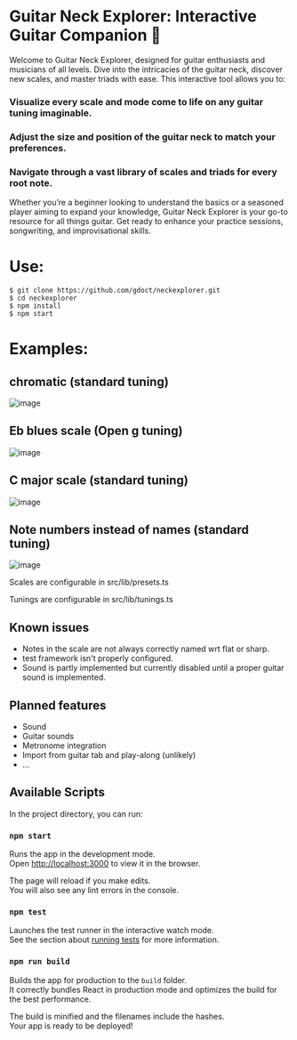 # Guitar Neck Explorer: Interactive Guitar Companion 🎸
Welcome to Guitar Neck Explorer, designed for guitar enthusiasts and musicians of all levels. Dive into the intricacies of the guitar neck, discover new scales, and master triads with ease. This interactive tool allows you to:

### Visualize every scale and mode come to life on any guitar tuning imaginable.
### Adjust the size and position of the guitar neck to match your preferences.
### Navigate through a vast library of scales and triads for every root note.

Whether you’re a beginner looking to understand the basics or a seasoned player aiming to expand your knowledge, Guitar Neck Explorer is your go-to resource for all things guitar. Get ready to enhance your practice sessions, songwriting, and improvisational skills.

# Use:
```
$ git clone https://github.com/gdoct/neckexplorer.git
$ cd neckexplorer
$ npm install
$ npm start
```
# Examples:

## chromatic (standard tuning)
![image](https://github.com/gdoct/neckexplorer/assets/11509384/dfb43002-9976-4e4b-8c4c-27f0ac51d6d4)

## Eb blues scale (Open g tuning)
![image](https://github.com/gdoct/neckexplorer/assets/11509384/057a6420-2da3-4255-b9a8-a44a4c4c80e4)

## C major scale (standard tuning)
![image](https://github.com/gdoct/neckexplorer/assets/11509384/2afdbe63-7c1a-447f-b875-4fdc81356db1)

## Note numbers instead of names (standard tuning)
![image](https://github.com/gdoct/neckexplorer/assets/11509384/d8927dca-1e0f-451a-9aec-17e88bf7c79d)

Scales are configurable in src/lib/presets.ts

Tunings are configurable in src/lib/tunings.ts

## Known issues
- Notes in the scale are not always correctly named wrt flat or sharp.
- test framework isn't properly configured.
- Sound is partly implemented but currently disabled until a proper guitar sound is implemented.

## Planned features
- Sound
- Guitar sounds
- Metronome integration
- Import from guitar tab and play-along (unlikely)
- ...

## Available Scripts

In the project directory, you can run: 

### `npm start`

Runs the app in the development mode.\
Open [http://localhost:3000](http://localhost:3000) to view it in the browser.

The page will reload if you make edits.\
You will also see any lint errors in the console.

### `npm test`

Launches the test runner in the interactive watch mode.\
See the section about [running tests](https://facebook.github.io/create-react-app/docs/running-tests) for more information.

### `npm run build`

Builds the app for production to the `build` folder.\
It correctly bundles React in production mode and optimizes the build for the best performance.

The build is minified and the filenames include the hashes.\
Your app is ready to be deployed!
